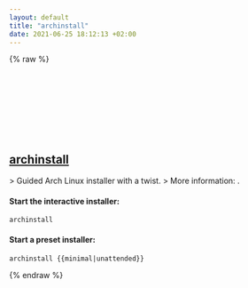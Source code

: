 ```yaml
---
layout: default
title: "archinstall"
date: 2021-06-25 18:12:13 +02:00
---
```

{% raw %}
<h2 id="archinstall">
  <a href="/en/linux/archinstall.html">archinstall</a> <a href="#archinstall"><svg class="icon">
    <use href="/assets/images/unicode_sprite.svg#link" />
  </svg></a>
</h2>
> Guided Arch Linux installer with a twist.
> More information: <https://archinstall.readthedocs.io>.

#### Start the interactive installer:
```shell
archinstall
```
#### Start a preset installer:
```shell
archinstall {{minimal|unattended}}
```
{% endraw %}